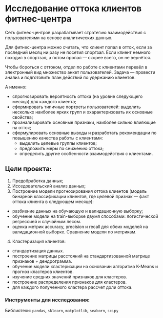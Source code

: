 # Исследование оттока клиентов фитнес-центра

Сеть фитнес-центров разрабатывает стратегию взаимодействия с пользователями на основе аналитических данных.

Для фитнес-центра можно считать, что клиент попал в отток, если за последний месяц ни разу не посетил спортзал. Если клиент немного походил в спортзал, а потом пропал — скорее всего, он не вернётся.

Чтобы бороться с оттоком, отдел по работе с клиентами перевёл в электронный вид множество анкет пользователей. Задача — провести анализ и подготовить план действий по удержанию клиентов.

А именно:

- спрогнозировать вероятность оттока (на уровне следующего месяца) для каждого клиента;
- сформировать типичные портреты пользователей: выделить несколько наиболее ярких групп и охарактеризовать их основные свойства;
- проанализировать основные признаки, наиболее сильно влияющие на отток;
- сформулировать основные выводы и разработать рекомендации по повышению качества работы с клиентами:
  - выделить целевые группы клиентов;
  - предложить меры по снижению оттока;
  - определить другие особенности взаимодействия с клиентами.

## Цели проекта:

1. Предобработка данных;
2. Исседовательский анализ данных;
3. Построение модели прогнозирования оттока клиентов (модель бинарной классификации клиентов, где целевой признак — факт оттока клиента в следующем месяце):
  - разбиение данных на обучающую и валидационную выборку;
  - обучение модели на train-выборке двумя способами: логистической регрессией и случайным лесом.
  - оценка метрик accuracy, precision и recall для обеих моделей на валидационной выборке. Сравнение модели по метрикам. 
4. Кластеризация клиентов:
  - стандартизация данных.
  - построение матрицы расстояний на стандартизованной матрице признаков + дендрограмма.
  - обучение модели кластеризации на основании алгоритма K-Means и прогноз кластеров клиентов.
  - изучение средних значений признаков для кластеров.
  - построение распределения признаков для кластеров.
  - для каждого полученного кластера рассчет доли оттока.

### Инструменты для исследования:

Библиотеки: `pandas`, `sklearn`, `matplotlib`, `seaborn`, `scipy`
